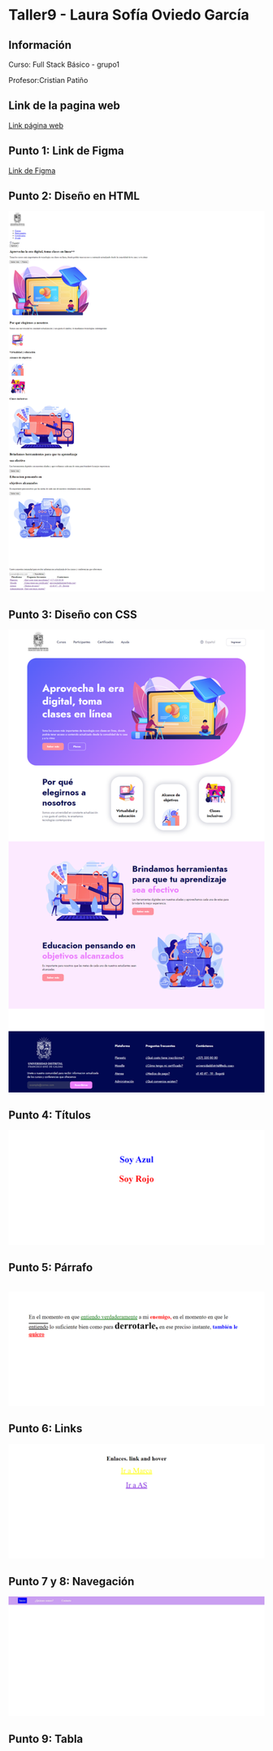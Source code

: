 <h1>Taller9 - Laura Sofía Oviedo García</h1>

<h2>Información</h2>
<p>Curso: Full Stack Básico - grupo1</p>
<p>Profesor:Cristian Patiño</p>

<h2>Link de la pagina web</h2>
<a href="https://sofiaoviedo24.github.io/taller-9-full-stack/">Link página web</a>

<h2>Punto 1: Link de Figma</h2>
<a href="https://www.figma.com/file/a6Ikc1No7sOSbStKn45FV2/Laura-Sofia-Oviedo-Garcia?type=design&node-id=0%3A1&mode=design&t=bapSHIYHrbpNcNJO-1">Link de Figma</a>

<h2>Punto 2: Diseño en HTML</h2>
<img src="./public/images/punto2.png" alt="punto 2">
<h2>Punto 3: Diseño con CSS</h2>
<img src="./public/images/punto-3.png" alt="punto 3">
<h2>Punto 4: Títulos</h2>
<img src="./public/images/punto-4.png" alt="punto 4">
<h2>Punto 5: Párrafo</h2><img src="" alt="">
<img src="./public/images/punto-5.png" alt="punto 5">
<h2>Punto 6: Links </h2>
<img src="./public/images/punto-6.png" alt="punto 6">
<h2>Punto 7 y 8: Navegación</h2>
<img src="./public/images/punto7-8.jpg" alt="punto 7">
<h2>Punto 9: Tabla</h2>